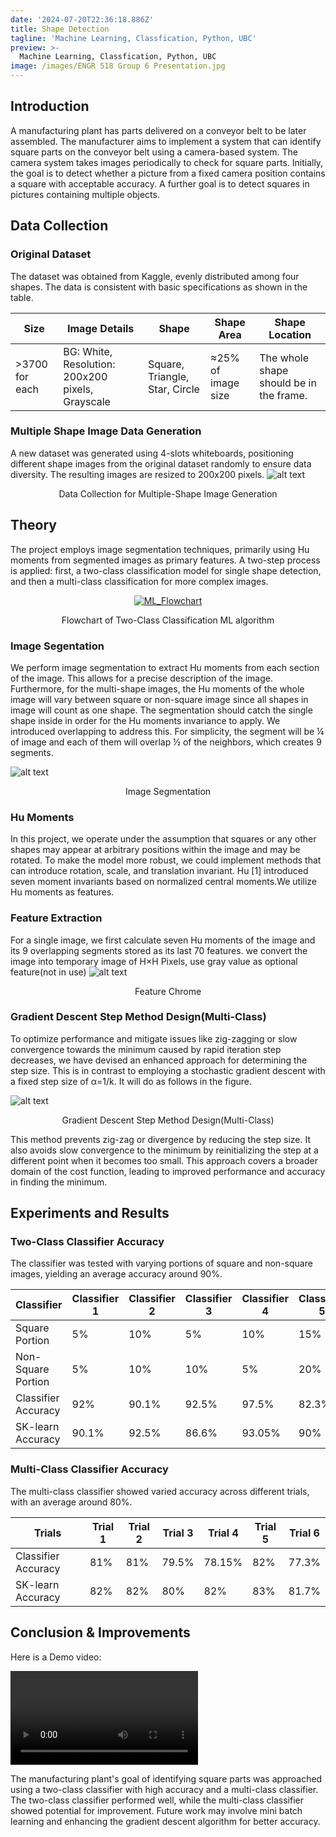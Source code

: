 ```yaml
---
date: '2024-07-20T22:36:18.886Z'
title: Shape Detection
tagline: 'Machine Learning, Classfication, Python, UBC'
preview: >-
  Machine Learning, Classfication, Python, UBC
image: /images/ENGR 518 Group 6 Presentation.jpg
---
```

## Introduction

A manufacturing plant has parts delivered on a conveyor belt to be later assembled. The manufacturer aims to implement a system that can identify square parts on the conveyor belt using a camera-based system. The camera system takes images periodically to check for square parts. Initially, the goal is to detect whether a picture from a fixed camera position contains a square with acceptable accuracy. A further goal is to detect squares in pictures containing multiple objects.

## Data Collection

### Original Dataset

The dataset was obtained from Kaggle, evenly distributed among four shapes. The data is consistent with basic specifications as shown in the table.

<div class="centered-table">
  <table>
    <thead>
      <tr>
        <th>Size</th>
        <th>Image Details</th>
        <th>Shape</th>
        <th>Shape Area</th>
        <th>Shape Location</th>
      </tr>
    </thead>
    <tbody>
      <tr>
        <td>>3700 for each</td>
        <td>BG: White, Resolution: 200x200 pixels, Grayscale</td>
        <td>Square, Triangle, Star, Circle</td>
        <td>≈25% of image size</td>
        <td>The whole shape should be in the frame.</td>
      </tr>
    </tbody>
  </table>
</div>

### Multiple Shape Image Data Generation

A new dataset was generated using 4-slots whiteboards, positioning different shape images from the original dataset randomly to ensure data diversity. The resulting images are resized to 200x200 pixels.
![alt text](../images/ML_data_generation.png)
<p style="text-align: center;">Data Collection for Multiple-Shape Image Generation</p>

## Theory

The project employs image segmentation techniques, primarily using Hu moments from segmented images as primary features. A two-step process is applied: first, a two-class classification model for single shape detection, and then a multi-class classification for more complex images.
<div style="text-align: center;">
  <a href="/images/ML_visio.png" target="_blank">
  <img src="/images/ML_visio.png" alt="ML_Flowchart"/>
  </a>
</div>
<p style="text-align: center;">Flowchart of Two-Class Classification ML algorithm</p>

### Image Segentation
We perform image segmentation to extract Hu moments from each section of the image. This allows for a precise description of the image. Furthermore, for the multi-shape images, the Hu moments of the whole image will vary between square or non-square image since all shapes in image will count as one shape. The segmentation should catch the single shape inside in order for the Hu moments invariance to apply. We introduced overlapping to address this. For simplicity, the segment will be ¼ of image and each of them will overlap ½ of the neighbors, which creates 9 segments.

![alt text](../images/Segmentation.png)
<p style="text-align: center;">Image Segmentation</p>

### Hu Moments
In this project, we operate under the assumption that squares or any other shapes may appear at arbitrary positions within the image and may be rotated. To make the model more robust, we could implement methods that can introduce rotation, scale, and translation invariant. Hu [1] introduced seven moment invariants based on normalized central moments.We utilize Hu moments as features.

### Feature Extraction
For a single image, we first calculate seven Hu moments of the image and its 9 overlapping segments stored as its last 70 features. 
we convert the image into temporary image of H×H Pixels, use gray value as optional feature(not in use)
![alt text](../images/ML_Feature.png)
<p style="text-align: center;">Feature Chrome</p>

### Gradient Descent Step Method Design(Multi-Class)
To optimize performance and mitigate issues like zig-zagging or slow convergence towards the minimum caused by rapid iteration step decreases, we have devised an enhanced approach for determining the step size. This is in contrast to employing a stochastic gradient descent with a fixed step size of α=1/k. It will do as follows in the figure.

![alt text](../images/ML_step.png)
<p style="text-align: center;">Gradient Descent Step Method Design(Multi-Class)</p>

This method prevents zig-zag or divergence by reducing the step size. It also avoids slow convergence to the minimum by reinitializing the step at a different point when it becomes too small. This approach covers a broader domain of the cost function, leading to improved performance and accuracy in finding the minimum.

## Experiments and Results

### Two-Class Classifier Accuracy

The classifier was tested with varying portions of square and non-square images, yielding an average accuracy around 90%.
  <div class="centered-table">
  <table>
    <thead>
      <tr>
        <th>Classifier</th>
        <th>Classifier 1</th>
        <th>Classifier 2</th>
        <th>Classifier 3</th>
        <th>Classifier 4</th>
        <th>Classifier 5</th>
      </tr>
    </thead>
    <tbody>
      <tr>
        <td>Square Portion</td>
        <td>5%</td>
        <td>10%</td>
        <td>5%</td>
        <td>10%</td>
        <td>15%</td>
      </tr>
      <tr>
        <td>Non-Square Portion</td>
        <td>5%</td>
        <td>10%</td>
        <td>10%</td>
        <td>5%</td>
        <td>20%</td>
      </tr>
      <tr>
        <td>Classifier Accuracy</td>
        <td>92%</td>
        <td>90.1%</td>
        <td>92.5%</td>
        <td>97.5%</td>
        <td>82.3%</td>
      </tr>
      <tr>
        <td>SK-learn Accuracy</td>
        <td>90.1%</td>
        <td>92.5%</td>
        <td>86.6%</td>
        <td>93.05%</td>
        <td>90%</td>
      </tr>
    </tbody>
  </table>
  </div>

  ### Multi-Class Classifier Accuracy

  The multi-class classifier showed varied accuracy across different trials, with an average around 80%.

  <div class="centered-table">
    <table>
      <thead>
        <tr>
          <th>Trials</th>
          <th>Trial 1</th>
          <th>Trial 2</th>
          <th>Trial 3</th>
          <th>Trial 4</th>
          <th>Trial 5</th>
          <th>Trial 6</th>
        </tr>
      </thead>
      <tbody>
      <tr>
        <td>Classifier Accuracy</td>
        <td>81%</td>
        <td>81%</td>
        <td>79.5%</td>
        <td>78.15%</td>
        <td>82%</td>
        <td>77.3%</td>
      </tr>
      <tr>
        <td>SK-learn Accuracy</td>
        <td>82%</td>
        <td>82%</td>
        <td>80%</td>
        <td>82%</td>
        <td>83%</td>
        <td>81.7%</td>
      </tr>
    </tbody>
  </table>
</div>

## Conclusion & Improvements

Here is a Demo video:

<div class="video-container">
  <video controls>
    <source src="/videos/Demo_multiclass.mp4" type="video/mp4">
    Your browser does not support the video tag.
  </video>
</div>

The manufacturing plant's goal of identifying square parts was approached using a two-class classifier with high accuracy and a multi-class classifier. The two-class classifier performed well, while the multi-class classifier showed potential for improvement. Future work may involve mini batch learning and enhancing the gradient descent algorithm for better accuracy.

